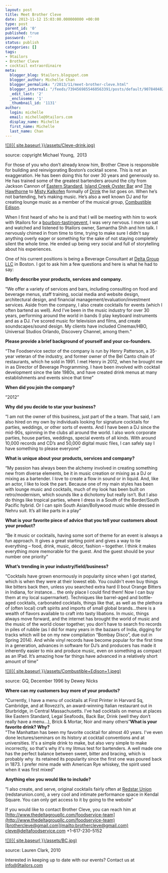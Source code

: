 ```yaml
---
layout: post
title: Meet Brother Cleve
date: 2013-11-12 15:03:00.000000000 +00:00
type: post
parent_id: '0'
published: true
password: ''
status: publish
categories: []
tags:
- 9tailors
- Brother Cleve
- cocktail extraordinaire
meta:
  blogger_blog: 9tailors.blogspot.com
  blogger_author: Michelle Chan
  blogger_permalink: "/2013/11/meet-brother-cleve.html"
  blogger_internal: "/feeds/7394569855460563391/posts/default/9078404821592454574"
  _edit_last: '2'
  _encloseme: '1'
  _thumbnail_id: '1131'
author:
  login: michelle
  email: michelle@9tailors.com
  display_name: Michelle
  first_name: Michelle
  last_name: Chan
---
```

[![]({{ site.baseurl }}/assets/Cleve-drink.jpg)](http://4.bp.blogspot.com/-3b3v6t6S4Ro/UnWPkWPcrCI/AAAAAAAAAGo/6nDnVt5Cx8s/s1600/Cleve-drink.jpg)

source: copyright Michael Young,  2013

For those of you who don’t already know him, Brother Cleve is responsible for building and reinvigorating Boston’s cocktail scene. This is not an exaggeration. He has been doing this for over 30 years and generously so. He has trained some of the greatest bartenders around the city from Jackson Cannon of [Eastern Standard](http://www.easternstandardboston.com/), [Island Creek Oyster Bar](http://islandcreekoysterbar.com/mobile.html) and [The Hawthorne](http://www.thehawthornebar.com/) to [Misty Kalkofen](https://twitter.com/hankyp) formally of [Drink](http://drinkfortpoint.com/) the list goes on. When he’s not bartending, he’s making music. He’s also a well known DJ and for creating lounge music as a member of the musical group, [Combustible Edison](http://www.subpop.com/artists/combustible_edison).

When I first heard of who he is and that I will be meeting with him to work with 9tailors for a [bourbon-tastingevent](http://9tailors.blogspot.com/2013/11/bourbon-tasting-event.html), I was very nervous. I more so sat and watched and listened to 9tailors owner, Samantha Shih and him talk. I nervously chimed in from time to time, trying to make sure I didn't say anything overly eager or something for the sake of not staying completely silent the whole time. He ended up being very social and full of storytelling about his experiences.

One of his current positions is being a Beverage Consultant at [Delta Group LLC](http://www.thedeltagroupllc.com/) in Boston. I got to ask him a few questions and here is what he had to say:

**Briefly describe your products, services and company.**

“We offer a variety of services and bars, including consulting on food and beverage menus, staff training, social media and website design, architectural design, and financial management/evaluation/investment services. Aside from the company, I also create cocktails for events (which I often bartend as well). And I’ve been in the music industry for over 30 years, performing around the world in bands (I play keyboard instruments and as a DJ. I’ve scored music for television and films, and create soundscapes/sound design. My clients have included Cinemax/HBO, Universal Studios Orlando, Discovery Channel, among them.”

**Please provide a brief background of yourself and your co-founders.**

“The Foodservice sector of the company is run by Henry Patterson, a 35-year veteran of the industry, and former owner of the Bel Canto chain of restaurants, which he sold in 1991. I met Henry in 2012, when he brought me in as Director of Beverage Programming. I have been involved with cocktail development since the late 1980s, and have created drink menus at many establishments and events since that time”

**When did you join the company?**

“2012”

**Why did you decide to star your business?**

“I am not the owner of this business, just part of the a team. That said, I am also hired on my own by individuals looking for signature cocktails for parties, weddings, or other sorts of events. And I have been a DJ since the mid-90s, spinning in the clubs all around the world. I also work corporate parties, house parties, weddings, special events of all kinds. With around 10,000 records and CD’s and 50,000 digital music files, I can safely say I have something to please everyone”

**What is unique about your products, services and company?**

“My passion has always been the alchemy involved in creating something new from diverse elements, be it in music creation or mixing as a DJ or mixing as a bartender. I love to create a flow in sound or in liquid. And, like an actor, I like to look the part. Because one of my main styles has been with lounge music and cocktails, much of my look has been built on retro/modernism, which sounds like a dichotomy but really isn’t. But I also do things like tropical parties, where I dress in a South of the Border/South Pacific hybrid. Or I can spin South Asian/Bollywood music while dressed in Nehru suit. It’s all like parts in a play”

**What is your favorite piece of advice that you tell your customers about your product?**

“Be it music or cocktails, having some sort of theme for an event is always a fun approach. It gives a great starting point and gives a way to tie everything – food, drink, music, décor, fashion – together. I think it makes everything more memorable for the guest. And the guest should be your number one priority”

**What’s trending in your industry/field/business?**

“Cocktails have grown enormously in popularity since when I got started, which is when they were at their lowest ebb. You couldn't even buy things like bitters back then, unless you searched extra hard (I bout Orange Bitters in Indiana, for instance… the only place I could find them! Now I can buy them at my local supermarket). Techniques like barrel-aged and bottle-aged cocktails, carbonated cocktails, things like that, as well as the plethora of (often local) craft spirits and imports of small global brands…there is a wealth of flavors available to craft into tasty libations. In music, things always move forward, and the internet has brought the world of music and the music of the world closer together; you don’t have to search fro records in piles of rubble (as I did for many years in the bazaars of India, digging for tracks which will be on my new compilation “Bombay Disco”, due out in Spring 2014). And while vinyl records have become popular for the first time in a generation, advances in software for DJ’s and producers has made it inherently easier to mix and produce music, even on something as compact as an IPad. It’s amazing how far things have advanced in a relatively short amount of time”

[![]({{ site.baseurl }}/assets/Combustible+Edison+1.jpeg)](http://2.bp.blogspot.com/-2GscrvCAzKA/UnWPxLPYgMI/AAAAAAAAAGw/kXTzevdKIts/s1600/Combustible+Edison+1.jpeg)

source: GQ, December 1996 by Dewey Nicks

**Where can my customers buy more of your products?**

“Currently, I have a menu of cocktails at First Printer in Harvard Sq, Cambridge, and at Rovezzi’s, an award-winning Italian restaurant out in Sturbridge, in Central Massachusetts. I’ve had cocktails on menus at places like Eastern Standard, Legal Seafoods, Back Bar, Drink (well they don’t really have a menu…), Brick & Mortar, Noir and many others”**What is your favorite drink? Why?**  
"The Manhattan has been my favorite cocktail for almost 40 years. I've even done lectures/seminars on its history at cocktail conventions and at universities. It's a simple drink to make, but also very simple to make incorrectly, so that's why it's my litmus test for bartenders. A well made one has the perfect balance between sweet, bitter and bracing, which is probably why  its retained its popularity since the first one was poured back in 1873. I prefer mine made with American Rye whiskey, the spirit used when it was first mixed"

**Anything else you would like to include?**

“I also create, and serve, original cocktails fairly often at [Redstar Union](http://redstarunion.com/) (redstarunion.com), a very cool and intimate performance space in Kendal Square. You can only get access to it by going to the website”

If you would like to contact Brother Cleve, you can reach him at [http://www.thedeltagroupllc.com/foodservice-team](http://www.thedeltagroupllc.com/foodservice-team)[brothercleve@gmail.com](mailto:brothercleve@gmail.com) [cleve@deltafoodservice.com](mailto:cleve@deltafoodservice.com) +1-617-230-5152

[![]({{ site.baseurl }}/assets/BC.jpg)](http://2.bp.blogspot.com/-IJjzmWIVaEY/UnWP-s_0VQI/AAAAAAAAAG8/3Kl-FW7gu3s/s1600/BC.jpg)

source: Lauren Clark, 2010

Interested in keeping up to date with our events? Contact us at info@9tailors.com